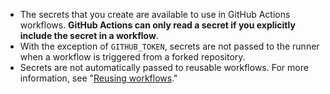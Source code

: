 - The secrets that you create are available to use in GitHub Actions workflows. **GitHub Actions can only read a secret if you explicitly include the secret in a workflow**.
- With the exception of `GITHUB_TOKEN`, secrets are not passed to the runner when a workflow is triggered from a forked repository.
- Secrets are not automatically passed to reusable workflows. For more information, see "[Reusing workflows](https://docs.github.com/en/actions/using-workflows/reusing-workflows#passing-inputs-and-secrets-to-a-reusable-workflow)."
